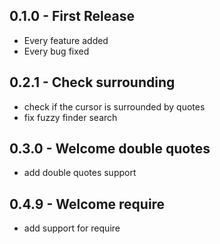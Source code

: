 ## 0.1.0 - First Release
* Every feature added
* Every bug fixed

## 0.2.1 - Check surrounding
* check if the cursor is surrounded by quotes
* fix fuzzy finder search

## 0.3.0 - Welcome double quotes
* add double quotes support

## 0.4.9 - Welcome require
* add support for require
